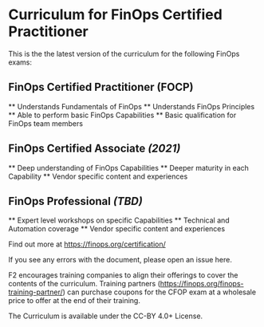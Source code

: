 # Curriculum for FinOps Certified Practitioner

This is the the latest version of the curriculum for the following FinOps exams:

## FinOps Certified Practitioner (FOCP)
** Understands Fundamentals of FinOps
** Understands FinOps Principles
** Able to perform basic FinOps Capabilities
** Basic qualification for FinOps team members

## FinOps Certified Associate _(2021)_
** Deep understanding of FinOps Capabilities
** Deeper maturity in each Capability
** Vendor specific content and experiences

## FinOps Professional _(TBD)_
** Expert level workshops on specific Capabilities
** Technical and Automation coverage
** Vendor specific content and experiences

Find out more at https://finops.org/certification/ 

If you see any errors with the document, please open an issue here. 

F2 encourages training companies to align their offerings to cover the contents of the curriculum. Training partners (https://finops.org/finops-training-partner/) can purchase coupons for the CFOP exam at a wholesale price to offer at the end of their training.

The Curriculum is available under the CC-BY 4.0+ License.
